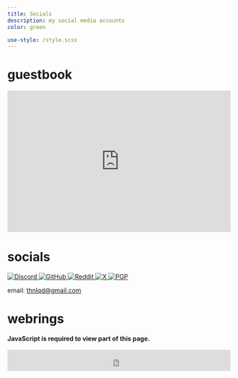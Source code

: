 ```yaml
---
title: Socials
description: my social media accounts
color: green

use-style: /style.scss
---
```


# guestbook

<iframe src="https://thnlqd.atabook.org" style="width: 100%; height: 20rem; border: none;"></iframe>

# socials

[
  ![Discord](https://raw.githubusercontent.com/ThinLiquid/buttons/main/img/discord.gif)
](https://discord.com/users/620492146406981642)[
  ![GitHub](https://raw.githubusercontent.com/ThinLiquid/buttons/main/img/github.gif)
](https://github.com/ThinLiquid)[
  ![Reddit](https://raw.githubusercontent.com/ThinLiquid/buttons/main/img/reddit.gif)
](https://www.reddit.com/user/JuiciiYT)[
  ![X](https://raw.githubusercontent.com/ThinLiquid/buttons/main/img/twitterbutton.gif)
](https://x.com/thnlqd)[
  ![PGP](https://raw.githubusercontent.com/ThinLiquid/buttons/main/img/pgp-now.gif)
](https://github.com/ThinLiquid.gpg)

email: [thnlqd@gmail.com](mailto:thnlqd@gmail.com)

# webrings

<noscript>
  <strong>JavaScript is required to view part of this page.</strong>
</noscript>
<yescript>
<div id='nekowebring' style="color: var(--base);">
  <script type="text/javascript" src="https://webring.nekoweb.org/onionring-variables.js"></script>
  <script type="text/javascript" src="https://webring.nekoweb.org/onionring-widget.js"></script>
</div>
<webring-container>
  <config key="type" value="catppuccin-mocha"></config>
  <config key="font" value="Inter, sans-serif"></config>
  <config key="fill" value="true"></config>

  <script src="https://palette.nekoweb.org/webring.js"></script>
</webring-container>
<br/>
<iframe id="bucket-webring" style="width: 100%; height: 3rem; border: none;" src="https://webring.bucketfish.me/embed.html?name=ThinLiquid"></iframe>
</yescript>